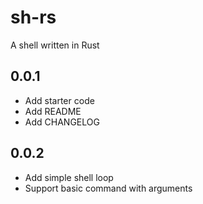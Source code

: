 # sh-rs

A shell written in Rust

## 0.0.1

- Add starter code
- Add README
- Add CHANGELOG

## 0.0.2

- Add simple shell loop
- Support basic command with arguments
